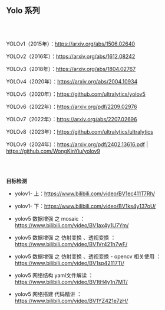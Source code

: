 

## Yolo 系列  <!-- {docsify-ignore} -->

</br>

</br>

YOLOv1（2015年）：https://arxiv.org/abs/1506.02640

YOLOv2（2016年）：https://arxiv.org/abs/1612.08242

YOLOv3（2018年）：https://arxiv.org/abs/1804.02767

YOLOv4（2020年）：https://arxiv.org/abs/2004.10934

YOLOv5（2020年）：https://github.com/ultralytics/yolov5

YOLOv6（2022年）：https://arxiv.org/pdf/2209.02976

YOLOv7（2022年）：https://arxiv.org/abs/2207.02696

YOLOv8（2023年）：https://github.com/ultralytics/ultralytics

YOLOv9（2024年）：https://arxiv.org/pdf/2402.13616.pdf    |    https://github.com/WongKinYiu/yolov9

</br>

</br>

**目标检测**

- yolov1- 上：https://www.bilibili.com/video/BV1ec411T7Rh/

- yolov1- 下：https://www.bilibili.com/video/BV1ks4y137oU/

- yolov5 数据增强 之 mosaic ： https://www.bilibili.com/video/BV1ax4y1U7Ym/

- yolov5 数据增强 之 仿射变换 、透视变换 ：https://www.bilibili.com/video/BV1Vr421h7wF/
- yolov5 数据增强 之 仿射变换 、透视变换 -  opencv 相关使用 ： https://www.bilibili.com/video/BV1sp42117Ti/
- yolov5 网络结构 yaml文件解读 ： https://www.bilibili.com/video/BV1tH4y1n7MT/
- yolov5 网络搭建 代码精讲 ：https://www.bilibili.com/video/BV1YZ421e7zH/
